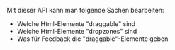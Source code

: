 Mit dieser API kann man folgende Sachen bearbeiten:
- Welche Html-Elemente "draggable" sind
- Welche Html-Elemente "dropzones" sind
- Was für Feedback die "draggable"-Elemente geben
